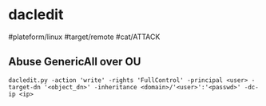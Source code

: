 # dacledit
#plateform/linux #target/remote #cat/ATTACK

## Abuse GenericAll over OU
```
dacledit.py -action 'write' -rights 'FullControl' -principal <user> -target-dn '<object_dn>' -inheritance <domain>/'<user>':'<passwd>' -dc-ip <ip>
```
